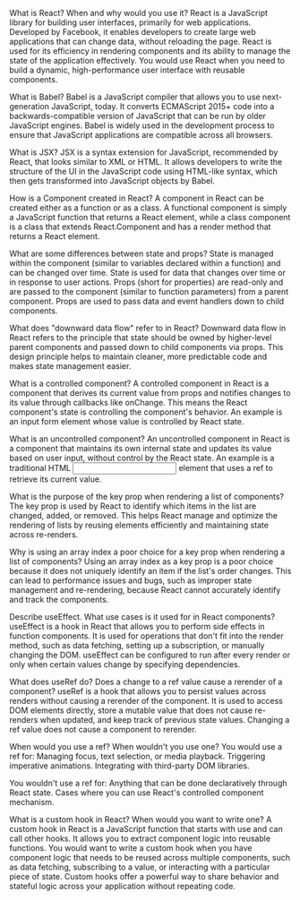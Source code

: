 ﻿What is React? When and why would you use it?
React is a JavaScript library for building user interfaces, primarily for web applications. Developed by Facebook, it enables developers to create large web applications that can change data, without reloading the page. React is used for its efficiency in rendering components and its ability to manage the state of the application effectively. You would use React when you need to build a dynamic, high-performance user interface with reusable components.


What is Babel?
Babel is a JavaScript compiler that allows you to use next-generation JavaScript, today. It converts ECMAScript 2015+ code into a backwards-compatible version of JavaScript that can be run by older JavaScript engines. Babel is widely used in the development process to ensure that JavaScript applications are compatible across all browsers.


What is JSX?
JSX is a syntax extension for JavaScript, recommended by React, that looks similar to XML or HTML. It allows developers to write the structure of the UI in the JavaScript code using HTML-like syntax, which then gets transformed into JavaScript objects by Babel.


How is a Component created in React?
A component in React can be created either as a function or as a class. A functional component is simply a JavaScript function that returns a React element, while a class component is a class that extends React.Component and has a render method that returns a React element.


What are some differences between state and props?
State is managed within the component (similar to variables declared within a function) and can be changed over time. State is used for data that changes over time or in response to user actions.
Props (short for properties) are read-only and are passed to the component (similar to function parameters) from a parent component. Props are used to pass data and event handlers down to child components.


What does "downward data flow" refer to in React?
Downward data flow in React refers to the principle that state should be owned by higher-level parent components and passed down to child components via props. This design principle helps to maintain cleaner, more predictable code and makes state management easier.


What is a controlled component?
A controlled component in React is a component that derives its current value from props and notifies changes to its value through callbacks like onChange. This means the React component's state is controlling the component's behavior. An example is an input form element whose value is controlled by React state.


What is an uncontrolled component?
An uncontrolled component in React is a component that maintains its own internal state and updates its value based on user input, without control by the React state. An example is a traditional HTML <input> element that uses a ref to retrieve its current value.


What is the purpose of the key prop when rendering a list of components?
The key prop is used by React to identify which items in the list are changed, added, or removed. This helps React manage and optimize the rendering of lists by reusing elements efficiently and maintaining state across re-renders.


Why is using an array index a poor choice for a key prop when rendering a list of components?
Using an array index as a key prop is a poor choice because it does not uniquely identify an item if the list's order changes. This can lead to performance issues and bugs, such as improper state management and re-rendering, because React cannot accurately identify and track the components.


Describe useEffect. What use cases is it used for in React components?
useEffect is a hook in React that allows you to perform side effects in function components. It is used for operations that don't fit into the render method, such as data fetching, setting up a subscription, or manually changing the DOM. useEffect can be configured to run after every render or only when certain values change by specifying dependencies.


What does useRef do? Does a change to a ref value cause a rerender of a component?
useRef is a hook that allows you to persist values across renders without causing a rerender of the component. It is used to access DOM elements directly, store a mutable value that does not cause re-renders when updated, and keep track of previous state values. Changing a ref value does not cause a component to rerender.


When would you use a ref? When wouldn't you use one?
You would use a ref for:
Managing focus, text selection, or media playback.
Triggering imperative animations.
Integrating with third-party DOM libraries.


You wouldn't use a ref for:
Anything that can be done declaratively through React state.
Cases where you can use React's controlled component mechanism.


What is a custom hook in React? When would you want to write one?
A custom hook in React is a JavaScript function that starts with use and can call other hooks. It allows you to extract component logic into reusable functions. You would want to write a custom hook when you have component logic that needs to be reused across multiple components, such as data fetching, subscribing to a value, or interacting with a particular piece of state. Custom hooks offer a powerful way to share behavior and stateful logic across your application without repeating code.